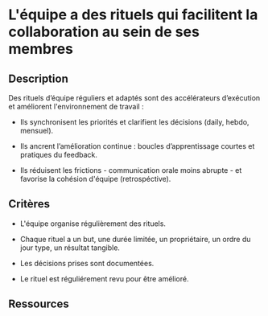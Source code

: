 # L'équipe a des rituels qui facilitent la collaboration au sein de ses membres

## Description

Des rituels d’équipe réguliers et adaptés sont des accélérateurs d’exécution
et améliorent l'environnement de travail :

- Ils synchronisent les priorités et clarifient les décisions (daily, hebdo,
mensuel).

- Ils ancrent l’amélioration continue : boucles d’apprentissage courtes et
pratiques du feedback.

- Ils réduisent les frictions - communication orale moins abrupte - et favorise
la cohésion d'équipe (retrospéctive).

## Critères

- L'équipe organise régulièrement des rituels.

- Chaque rituel a un but, une durée limitée, un propriétaire, un ordre du jour
type, un résultat tangible.

- Les décisions prises sont documentées.

- Le rituel est réguliérement revu pour être amélioré.

## Ressources
